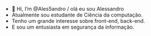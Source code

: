 - 👋 Hi, I’m @Ales5andro / olá eu sou Alessandro
- Atualmente sou estudante de Ciência da computação. 
- Tenho um grande interesse sobre front-end, back-end. 
- E sou um entusiasta em segurança da informação.
